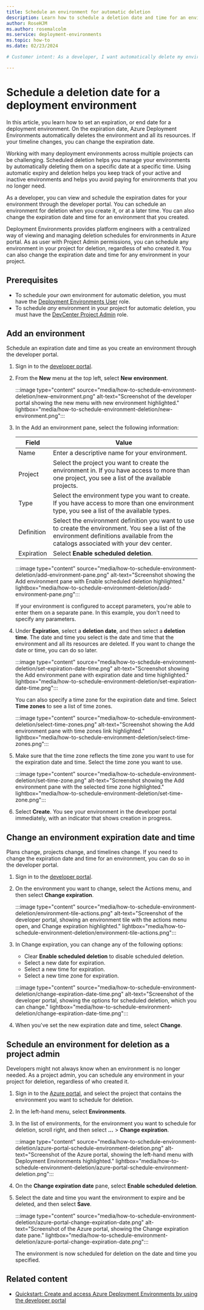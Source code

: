 ```yaml
---
title: Schedule an environment for automatic deletion
description: Learn how to schedule a deletion date and time for an environment. Set an expiration date, when the environment and all its resources are deleted.
author: RoseHJM
ms.author: rosemalcolm
ms.service: deployment-environments
ms.topic: how-to 
ms.date: 02/23/2024

# Customer intent: As a developer, I want automatically delete my environment on a specific date so that I can keep resources current.

---
```


# Schedule a deletion date for a deployment environment

In this article, you learn how to set an expiration, or end date for a deployment environment. On the expiration date, Azure Deployment Environments automatically deletes the environment and all its resources. If your timeline changes, you can change the expiration date.

Working with many deployment environments across multiple projects can be challenging. Scheduled deletion helps you manage your environments by automatically deleting them on a specific date at a specific time. Using automatic expiry and deletion helps you keep track of your active and inactive environments and helps you avoid paying for environments that you no longer need. 

As a developer, you can view and schedule the expiration dates for your environment through the developer portal. You can schedule an environment for deletion when you create it, or at a later time. You can also change the expiration date and time for an environment that you created. 

Deployment Environments provides platform engineers with a centralized way of viewing and managing deletion schedules for environments in Azure portal. As as user with Project Admin permissions, you can schedule any environment in your project for deletion, regardless of who created it. You can also change the expiration date and time for any environment in your project.

## Prerequisites

- To schedule *your own* environment for automatic deletion, you must have the [Deployment Environments User](how-to-configure-deployment-environments-user.md) role.
- To schedule *any* environment in your project for automatic deletion, you must have the [DevCenter Project Admin](how-to-configure-project-admin.md) role.

## Add an environment

Schedule an expiration date and time as you create an environment through the developer portal.

1. Sign in to the [developer portal](https://devportal.microsoft.com).
1. From the **New** menu at the top left, select **New environment**.
 
   :::image type="content" source="media/how-to-schedule-environment-deletion/new-environment.png" alt-text="Screenshot of the developer portal showing the new menu with new environment highlighted." lightbox="media/how-to-schedule-environment-deletion/new-environment.png":::
 
1. In the Add an environment pane, select the following information:

   |Field  |Value  |
   |---------|---------|
   |Name     | Enter a descriptive name for your environment. |
   |Project  | Select the project you want to create the environment in. If you have access to more than one project, you see a list of the available projects. |
   |Type     | Select the environment type you want to create. If you have access to more than one environment type, you see a list of the available types. |
   |Definition | Select the environment definition you want to use to create the environment. You see a list of the environment definitions available from the catalogs associated with your dev center. |
   |Expiration | Select **Enable scheduled deletion**. |

   :::image type="content" source="media/how-to-schedule-environment-deletion/add-environment-pane.png" alt-text="Screenshot showing the Add environment pane with Enable scheduled deletion highlighted." lightbox="media/how-to-schedule-environment-deletion/add-environment-pane.png":::

   If your environment is configured to accept parameters, you're able to enter them on a separate pane. In this example, you don't need to specify any parameters.

1. Under **Expiration**, select a **deletion date**, and then select a **deletion time**. 
   The date and time you select is the date and time that the environment and all its resources are deleted. If you want to change the date or time, you can do so later.

   :::image type="content" source="media/how-to-schedule-environment-deletion/set-expiration-date-time.png" alt-text="Screenshot showing the Add environment pane with expiration date and time highlighted." lightbox="media/how-to-schedule-environment-deletion/set-expiration-date-time.png":::

   You can also specify a time zone for the expiration date and time. Select **Time zones** to see a list of time zones.
 
   :::image type="content" source="media/how-to-schedule-environment-deletion/select-time-zones.png" alt-text="Screenshot showing the Add environment pane with time zones link highlighted." lightbox="media/how-to-schedule-environment-deletion/select-time-zones.png":::
 
1. Make sure that the time zone reflects the time zone you want to use for the expiration date and time. Select the time zone you want to use.

   :::image type="content" source="media/how-to-schedule-environment-deletion/set-time-zone.png" alt-text="Screenshot showing the Add environment pane with the selected time zone highlighted." lightbox="media/how-to-schedule-environment-deletion/set-time-zone.png":::

1. Select **Create**. You see your environment in the developer portal immediately, with an indicator that shows creation in progress.

## Change an environment expiration date and time

Plans change, projects change, and timelines change. If you need to change the expiration date and time for an environment, you can do so in the developer portal.

1. Sign in to the [developer portal](https://devportal.microsoft.com).
 
1. On the environment you want to change, select the Actions menu, and then select **Change expiration**.
 
   :::image type="content" source="media/how-to-schedule-environment-deletion/environment-tile-actions.png" alt-text="Screenshot of the developer portal, showing an environment tile with the actions menu open, and Change expiration highlighted." lightbox="media/how-to-schedule-environment-deletion/environment-tile-actions.png":::

1. In Change expiration, you can change any of the following options:
   - Clear **Enable scheduled deletion** to disable scheduled deletion. 
   - Select a new date for expiration.
   - Select a new time for expiration.
   - Select a new time zone for expiration.
 
   :::image type="content" source="media/how-to-schedule-environment-deletion/change-expiration-date-time.png" alt-text="Screenshot of the developer portal, showing the options for scheduled deletion, which you can change." lightbox="media/how-to-schedule-environment-deletion/change-expiration-date-time.png":::

1. When you've set the new expiration date and time, select **Change**.

## Schedule an environment for deletion as a project admin

Developers might not always know when an environment is no longer needed. As a project admin, you can schedule any environment in your project for deletion, regardless of who created it. 

1. Sign in to the [Azure portal](https://portal.azure.com), and select the project that contains the environment you want to schedule for deletion.
 
1. In the left-hand menu, select **Environments**.
 
1. In the list of environments, for the environment you want to schedule for deletion, scroll right, and then select **...** > **Change expiration**.

   :::image type="content" source="media/how-to-schedule-environment-deletion/azure-portal-schedule-environment-deletion.png" alt-text="Screenshot of the Azure portal, showing the left-hand menu with Deployment Environments highlighted." lightbox="media/how-to-schedule-environment-deletion/azure-portal-schedule-environment-deletion.png":::

1. On the **Change expiration date** pane, select **Enable scheduled deletion**.
 
1. Select the date and time you want the environment to expire and be deleted, and then select **Save**.

   :::image type="content" source="media/how-to-schedule-environment-deletion/azure-portal-change-expiration-date.png" alt-text="Screenshot of the Azure portal, showing the Change expiration date pane." lightbox="media/how-to-schedule-environment-deletion/azure-portal-change-expiration-date.png":::

   The environment is now scheduled for deletion on the date and time you specified.

## Related content

* [Quickstart: Create and access Azure Deployment Environments by using the developer portal](quickstart-create-access-environments.md)


